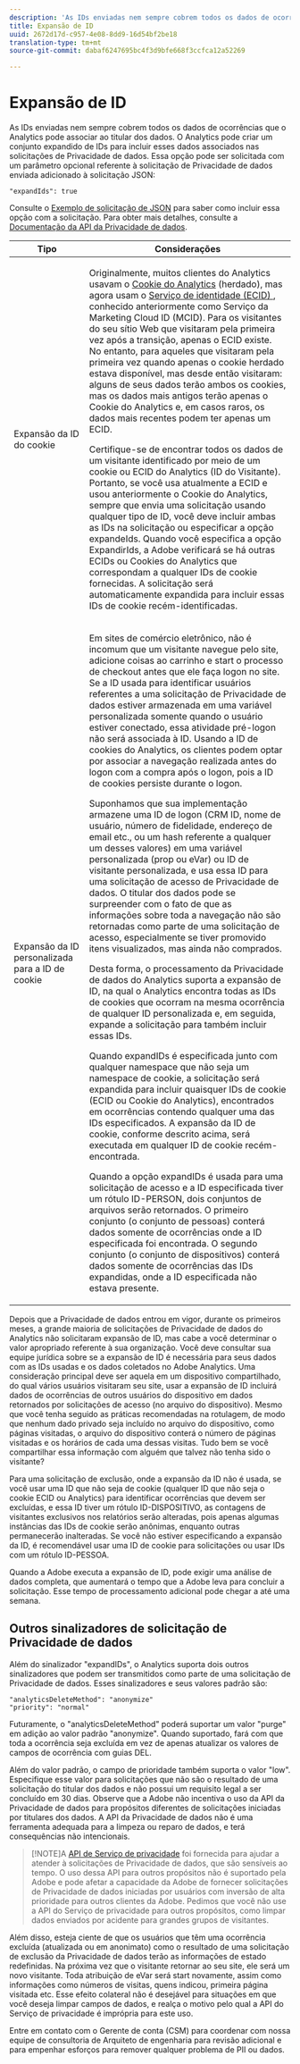 ```yaml
---
description: 'As IDs enviadas nem sempre cobrem todos os dados de ocorrências que o Analytics pode associar ao titular dos dados. O Analytics pode criar um conjunto expandido de IDs para incluir esses dados associados nas solicitações de Privacidade de dados. Essa opção pode ser solicitada com um parâmetro opcional referente à solicitação de Privacidade de dados enviada adicionado à solicitação JSON '
title: Expansão de ID
uuid: 2672d17d-c957-4e08-8dd9-16d54bf2be18
translation-type: tm+mt
source-git-commit: dabaf6247695bc4f3d9bfe668f3ccfca12a52269

---
```



# Expansão de ID

As IDs enviadas nem sempre cobrem todos os dados de ocorrências que o Analytics pode associar ao titular dos dados. O Analytics pode criar um conjunto expandido de IDs para incluir esses dados associados nas solicitações de Privacidade de dados. Essa opção pode ser solicitada com um parâmetro opcional referente à solicitação de Privacidade de dados enviada adicionado à solicitação JSON:

```
"expandIds": true
```

Consulte o [Exemplo de solicitação de JSON](/help/admin/c-data-governance/gdpr-submit-access-delete.md#sample-json-request) para saber como incluir essa opção com a solicitação. Para obter mais detalhes, consulte a [Documentação da API da Privacidade de dados](https://www.adobe.io/apis/experienceplatform/gdpr.html).

<table id="table_A10CA8DC8C1643CF84A4DF30A6740D51"> 
 <thead> 
  <tr> 
   <th colname="col1" class="entry"> Tipo </th> 
   <th colname="col2" class="entry"> Considerações </th> 
  </tr> 
 </thead>
 <tbody> 
  <tr> 
   <td colname="col1"> <p>Expansão da ID do cookie </p> </td> 
   <td colname="col2"> <p>Originalmente, muitos clientes do Analytics usavam o <a href="https://marketing.adobe.com/resources/help/pt_BR/whitepapers/cookies/cookies_analytics.html">Cookie do Analytics</a> (herdado), mas agora usam o <a href="https://marketing.adobe.com/resources/help/pt_BR/mcvid/"> Serviço de identidade (ECID) </a>, conhecido anteriormente como Serviço da Marketing Cloud ID (MCID). Para os visitantes do seu sítio Web que visitaram pela primeira vez após a transição, apenas o ECID existe. No entanto, para aqueles que visitaram pela primeira vez quando apenas o cookie herdado estava disponível, mas desde então visitaram: alguns de seus dados terão ambos os cookies, mas os dados mais antigos terão apenas o Cookie do Analytics e, em casos raros, os dados mais recentes podem ter apenas um ECID. </p> <p>Certifique-se de encontrar todos os dados de um visitante identificado por meio de um cookie ou ECID do Analytics (ID do Visitante). Portanto, se você usa atualmente a ECID e usou anteriormente o Cookie do Analytics, sempre que envia uma solicitação usando qualquer tipo de ID, você deve incluir ambas as IDs na solicitação ou especificar a opção expandeIds. Quando você especifica a opção ExpandirIds, a Adobe verificará se há outras ECIDs ou Cookies do Analytics que correspondam a qualquer IDs de cookie fornecidas. A solicitação será automaticamente expandida para incluir essas IDs de cookie recém-identificadas. </p> </td> 
  </tr> 
  <tr> 
   <td colname="col1"> <p>Expansão da ID personalizada para a ID de cookie </p> </td> 
   <td colname="col2"> <p>Em sites de comércio eletrônico, não é incomum que um visitante navegue pelo site, adicione coisas ao carrinho e start o processo de checkout antes que ele faça logon no site. Se a ID usada para identificar usuários referentes a uma solicitação de Privacidade de dados estiver armazenada em uma variável personalizada somente quando o usuário estiver conectado, essa atividade pré-logon não será associada à ID. Usando a ID de cookies do Analytics, os clientes podem optar por associar a navegação realizada antes do logon com a compra após o logon, pois a ID de cookies persiste durante o logon. </p> <p>Suponhamos que sua implementação armazene uma ID de logon (CRM ID, nome de usuário, número de fidelidade, endereço de email etc., ou um hash referente a qualquer um desses valores) em uma variável personalizada (prop ou eVar) ou ID de visitante personalizada, e usa essa ID para uma solicitação de acesso de Privacidade de dados. O titular dos dados pode se surpreender com o fato de que as informações sobre toda a navegação não são retornadas como parte de uma solicitação de acesso, especialmente se tiver promovido itens visualizados, mas ainda não comprados. </p> <p>Desta forma, o processamento da Privacidade de dados do Analytics suporta a expansão de ID, na qual o Analytics encontra todas as IDs de cookies que ocorram na mesma ocorrência de qualquer ID personalizada e, em seguida, expande a solicitação para também incluir essas IDs. </p> <p>Quando expandIDs é especificada junto com qualquer namespace que não seja um namespace de cookie, a solicitação será expandida para incluir quaisquer IDs de cookie (ECID ou Cookie do Analytics), encontrados em ocorrências contendo qualquer uma das IDs especificados. A expansão da ID de cookie, conforme descrito acima, será executada em qualquer ID de cookie recém-encontrada. </p> <p>Quando a opção expandIDs é usada para uma solicitação de acesso e a ID especificada tiver um rótulo ID-PERSON, dois conjuntos de arquivos serão retornados. O primeiro conjunto (o conjunto de pessoas) conterá dados somente de ocorrências onde a ID especificada foi encontrada. O segundo conjunto (o conjunto de dispositivos) conterá dados somente de ocorrências das IDs expandidas, onde a ID especificada não estava presente. </p> </td> 
  </tr> 
 </tbody> 
</table>

Depois que a Privacidade de dados entrou em vigor, durante os primeiros meses, a grande maioria de solicitações de Privacidade de dados do Analytics não solicitaram expansão de ID, mas cabe a você determinar o valor apropriado referente à sua organização. Você deve consultar sua equipe jurídica sobre se a expansão de ID é necessária para seus dados com as IDs usadas e os dados coletados no Adobe Analytics. Uma consideração principal deve ser aquela em um dispositivo compartilhado, do qual vários usuários visitaram seu site, usar a expansão de ID incluirá dados de ocorrências de outros usuários do dispositivo em dados retornados por solicitações de acesso (no arquivo do dispositivo). Mesmo que você tenha seguido as práticas recomendadas na rotulagem, de modo que nenhum dado privado seja incluído no arquivo do dispositivo, como páginas visitadas, o arquivo do dispositivo conterá o número de páginas visitadas e os horários de cada uma dessas visitas. Tudo bem se você compartilhar essa informação com alguém que talvez não tenha sido o visitante?

Para uma solicitação de exclusão, onde a expansão da ID não é usada, se você usar uma ID que não seja de cookie (qualquer ID que não seja o cookie ECID ou Analytics) para identificar ocorrências que devem ser excluídas, e essa ID tiver um rótulo ID-DISPOSITIVO, as contagens de visitantes exclusivos nos relatórios serão alteradas, pois apenas algumas instâncias das IDs de cookie serão anônimas, enquanto outras permanecerão inalteradas. Se você não estiver especificando a expansão da ID, é recomendável usar uma ID de cookie para solicitações ou usar IDs com um rótulo ID-PESSOA.

Quando a Adobe executa a expansão de ID, pode exigir uma análise de dados completa, que aumentará o tempo que a Adobe leva para concluir a solicitação. Esse tempo de processamento adicional pode chegar a até uma semana.

## Outros sinalizadores de solicitação de Privacidade de dados

Além do sinalizador &quot;expandIDs&quot;, o Analytics suporta dois outros sinalizadores que podem ser transmitidos como parte de uma solicitação de Privacidade de dados. Esses sinalizadores e seus valores padrão são:

```
"analyticsDeleteMethod": "anonymize"
"priority": "normal"
```

Futuramente, o &quot;analyticsDeleteMethod&quot; poderá suportar um valor &quot;purge&quot; em adição ao valor padrão &quot;anonymize&quot;. Quando suportado, fará com que toda a ocorrência seja excluída em vez de apenas atualizar os valores de campos de ocorrência com guias DEL.

Além do valor padrão, o campo de prioridade também suporta o valor &quot;low&quot;. Especifique esse valor para solicitações que não são o resultado de uma solicitação do titular dos dados e não possui um requisito legal a ser concluído em 30 dias. Observe que a Adobe não incentiva o uso da API da Privacidade de dados para propósitos diferentes de solicitações iniciadas por titulares dos dados. A API da Privacidade de dados não é uma ferramenta adequada para a limpeza ou reparo de dados, e terá consequências não intencionais.

>[!NOTE]A [API de Serviço de privacidade](https://www.adobe.io/apis/experienceplatform/gdpr.html) foi fornecida para ajudar a atender à solicitações de Privacidade de dados, que são sensíveis ao tempo. O uso dessa API para outros propósitos não é suportado pela Adobe e pode afetar a capacidade da Adobe de fornecer solicitações de Privacidade de dados iniciadas por usuários com inversão de alta prioridade para outros clientes da Adobe. Pedimos que você não use a API do Serviço de privacidade para outros propósitos, como limpar dados enviados por acidente para grandes grupos de visitantes.

Além disso, esteja ciente de que os usuários que têm uma ocorrência excluída (atualizada ou em anonimato) como o resultado de uma solicitação de exclusão da Privacidade de dados terão as informações de estado redefinidas. Na próxima vez que o visitante retornar ao seu site, ele será um novo visitante. Toda atribuição de eVar será start novamente, assim como informações como números de visitas, quens indicou, primeira página visitada etc. Esse efeito colateral não é desejável para situações em que você deseja limpar campos de dados, e realça o motivo pelo qual a API do Serviço de privacidade é imprópria para este uso.

Entre em contato com o Gerente de conta (CSM) para coordenar com nossa equipe de consultoria de Arquiteto de engenharia para revisão adicional e para empenhar esforços para remover qualquer problema de PII ou dados.

